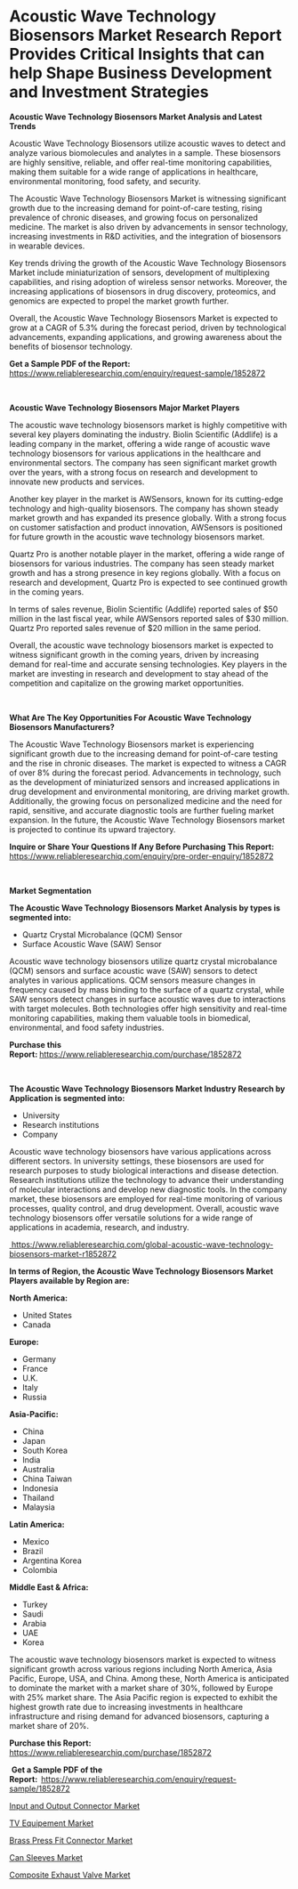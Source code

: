 <p><h1>Acoustic Wave Technology Biosensors Market Research Report Provides Critical Insights that can help Shape Business Development and Investment Strategies</h1></p><p><strong>Acoustic Wave Technology Biosensors Market Analysis and Latest Trends</strong></p>
<p><p>Acoustic Wave Technology Biosensors utilize acoustic waves to detect and analyze various biomolecules and analytes in a sample. These biosensors are highly sensitive, reliable, and offer real-time monitoring capabilities, making them suitable for a wide range of applications in healthcare, environmental monitoring, food safety, and security.</p><p>The Acoustic Wave Technology Biosensors Market is witnessing significant growth due to the increasing demand for point-of-care testing, rising prevalence of chronic diseases, and growing focus on personalized medicine. The market is also driven by advancements in sensor technology, increasing investments in R&D activities, and the integration of biosensors in wearable devices.</p><p>Key trends driving the growth of the Acoustic Wave Technology Biosensors Market include miniaturization of sensors, development of multiplexing capabilities, and rising adoption of wireless sensor networks. Moreover, the increasing applications of biosensors in drug discovery, proteomics, and genomics are expected to propel the market growth further.</p><p>Overall, the Acoustic Wave Technology Biosensors Market is expected to grow at a CAGR of 5.3% during the forecast period, driven by technological advancements, expanding applications, and growing awareness about the benefits of biosensor technology.</p></p>
<p><strong>Get a Sample PDF of the Report:&nbsp;</strong> <a href="https://www.reliableresearchiq.com/enquiry/request-sample/1852872">https://www.reliableresearchiq.com/enquiry/request-sample/1852872</a></p>
<p>&nbsp;</p>
<p><strong>Acoustic Wave Technology Biosensors Major Market Players</strong></p>
<p><p>The acoustic wave technology biosensors market is highly competitive with several key players dominating the industry. Biolin Scientific (Addlife) is a leading company in the market, offering a wide range of acoustic wave technology biosensors for various applications in the healthcare and environmental sectors. The company has seen significant market growth over the years, with a strong focus on research and development to innovate new products and services.</p><p>Another key player in the market is AWSensors, known for its cutting-edge technology and high-quality biosensors. The company has shown steady market growth and has expanded its presence globally. With a strong focus on customer satisfaction and product innovation, AWSensors is positioned for future growth in the acoustic wave technology biosensors market.</p><p>Quartz Pro is another notable player in the market, offering a wide range of biosensors for various industries. The company has seen steady market growth and has a strong presence in key regions globally. With a focus on research and development, Quartz Pro is expected to see continued growth in the coming years.</p><p>In terms of sales revenue, Biolin Scientific (Addlife) reported sales of $50 million in the last fiscal year, while AWSensors reported sales of $30 million. Quartz Pro reported sales revenue of $20 million in the same period.</p><p>Overall, the acoustic wave technology biosensors market is expected to witness significant growth in the coming years, driven by increasing demand for real-time and accurate sensing technologies. Key players in the market are investing in research and development to stay ahead of the competition and capitalize on the growing market opportunities.</p></p>
<p>&nbsp;</p>
<p><strong>What Are The Key Opportunities For Acoustic Wave Technology Biosensors Manufacturers?</strong></p>
<p><p>The Acoustic Wave Technology Biosensors market is experiencing significant growth due to the increasing demand for point-of-care testing and the rise in chronic diseases. The market is expected to witness a CAGR of over 8% during the forecast period. Advancements in technology, such as the development of miniaturized sensors and increased applications in drug development and environmental monitoring, are driving market growth. Additionally, the growing focus on personalized medicine and the need for rapid, sensitive, and accurate diagnostic tools are further fueling market expansion. In the future, the Acoustic Wave Technology Biosensors market is projected to continue its upward trajectory.</p></p>
<p><strong>Inquire or Share Your Questions If Any Before Purchasing This Report:</strong> <a href="https://www.reliableresearchiq.com/enquiry/pre-order-enquiry/1852872">https://www.reliableresearchiq.com/enquiry/pre-order-enquiry/1852872</a></p>
<p>&nbsp;</p>
<p><strong>Market Segmentation</strong></p>
<p><strong>The Acoustic Wave Technology Biosensors Market Analysis by types is segmented into:</strong></p>
<p><ul><li>Quartz Crystal Microbalance (QCM) Sensor</li><li>Surface Acoustic Wave (SAW) Sensor</li></ul></p>
<p><p>Acoustic wave technology biosensors utilize quartz crystal microbalance (QCM) sensors and surface acoustic wave (SAW) sensors to detect analytes in various applications. QCM sensors measure changes in frequency caused by mass binding to the surface of a quartz crystal, while SAW sensors detect changes in surface acoustic waves due to interactions with target molecules. Both technologies offer high sensitivity and real-time monitoring capabilities, making them valuable tools in biomedical, environmental, and food safety industries.</p></p>
<p><strong>Purchase this Report:&nbsp;</strong><a href="https://www.reliableresearchiq.com/purchase/1852872">https://www.reliableresearchiq.com/purchase/1852872</a></p>
<p>&nbsp;</p>
<p><strong>The Acoustic Wave Technology Biosensors Market Industry Research by Application is segmented into:</strong></p>
<p><ul><li>University</li><li>Research institutions</li><li>Company</li></ul></p>
<p><p>Acoustic wave technology biosensors have various applications across different sectors. In university settings, these biosensors are used for research purposes to study biological interactions and disease detection. Research institutions utilize the technology to advance their understanding of molecular interactions and develop new diagnostic tools. In the company market, these biosensors are employed for real-time monitoring of various processes, quality control, and drug development. Overall, acoustic wave technology biosensors offer versatile solutions for a wide range of applications in academia, research, and industry.</p></p>
<p><a href="https://www.reliableresearchiq.com/global-acoustic-wave-technology-biosensors-market-r1852872">&nbsp;https://www.reliableresearchiq.com/global-acoustic-wave-technology-biosensors-market-r1852872</a></p>
<p><strong>In terms of Region, the Acoustic Wave Technology Biosensors Market Players available by Region are:</strong></p>
<p>
    <p> <strong> North America: </strong>
        <ul>
            <li>United States</li>
            <li>Canada</li>
        </ul>
        </p> 
    <p> <strong> Europe: </strong>
        <ul>
            <li>Germany</li>
            <li>France</li>
            <li>U.K.</li>
            <li>Italy</li>
            <li>Russia</li>
        </ul>
        </p> 
    <p> <strong> Asia-Pacific: </strong>
        <ul>
            <li>China</li>
            <li>Japan</li>
            <li>South Korea</li>
            <li>India</li>
            <li>Australia</li>
            <li>China Taiwan</li>
            <li>Indonesia</li>
            <li>Thailand</li>
            <li>Malaysia</li>
        </ul>
        </p> 
    <p> <strong> Latin America: </strong>
        <ul>
            <li>Mexico</li>
            <li>Brazil</li>
            <li>Argentina Korea</li>
            <li>Colombia</li>
        </ul>
        </p> 
    <p> <strong> Middle East & Africa: </strong>
        <ul>
            <li>Turkey</li>
            <li>Saudi</li>
            <li>Arabia</li>
            <li>UAE</li>
            <li>Korea</li>
        </ul>
    </p>
    </p>
<p><p>The acoustic wave technology biosensors market is expected to witness significant growth across various regions including North America, Asia Pacific, Europe, USA, and China. Among these, North America is anticipated to dominate the market with a market share of 30%, followed by Europe with 25% market share. The Asia Pacific region is expected to exhibit the highest growth rate due to increasing investments in healthcare infrastructure and rising demand for advanced biosensors, capturing a market share of 20%.</p></p>
<p><strong>Purchase this Report: </strong><a href="https://www.reliableresearchiq.com/purchase/1852872">https://www.reliableresearchiq.com/purchase/1852872</a></p>
<p>&nbsp;<strong>Get a Sample PDF of the Report:&nbsp;&nbsp;</strong><a href="https://www.reliableresearchiq.com/enquiry/request-sample/1852872">https://www.reliableresearchiq.com/enquiry/request-sample/1852872</a></p>
<p><strong></strong></p>
<p><p><a href="https://medium.com/@nathan.skinner8798456/input-and-output-connector-market-overview-global-market-trends-and-future-prospects-from-2024-to-5bf93b4ff878">Input and Output Connector Market</a></p><p><a href="https://github.com/AllisonKreiger/Market-Research-Report-List-1/blob/main/tv-equipement-market.md">TV Equipement Market</a></p><p><a href="https://medium.com/@carol.alsopr44536/brass-press-fit-connector-market-size-growth-trends-statistics-forecasts-2024-2031-bf61f088f5ae">Brass Press Fit Connector Market</a></p><p><a href="https://www.linkedin.com/pulse/can-sleeves-market-outlook-forecast-from-2024-2031-insight-dial-6wbff">Can Sleeves Market</a></p><p><a href="https://www.linkedin.com/pulse/global-composite-exhaust-valve-industry-research-report-abn9f">Composite Exhaust Valve Market</a></p></p>